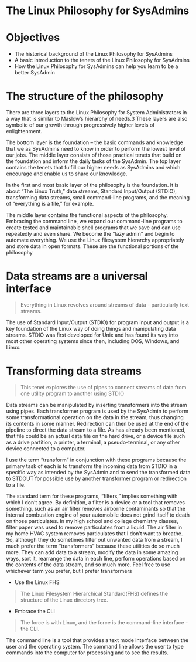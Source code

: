 # The Linux Philosophy for SysAdmins

# Objectives
- The historical background of the Linux Philosophy for SysAdmins
- A basic introduction to the tenets of the Linux Philosophy for SysAdmins
- How the Linux Philosophy for SysAdmins can help you learn to be a better SysAdmin

# The structure of the philosophy

There are three layers to the Linux Philosophy for System Administrators in a way that
is similar to Maslow’s hierarchy of needs.3 These layers are also symbolic of our growth
through progressively higher levels of enlightenment.

The bottom layer is the foundation – the basic commands and knowledge that we
as SysAdmins need to know in order to perform the lowest level of our jobs. The middle
layer consists of those practical tenets that build on the foundation and inform the daily
tasks of the SysAdmin. The top layer contains the tenets that fulfill our higher needs as
SysAdmins and which encourage and enable us to share our knowledge.

In the first and most basic layer of the philosophy is the foundation. It is about “The
Linux Truth,” data streams, Standard Input/Output (STDIO), transforming data streams,
small command-line programs, and the meaning of “everything is a file,” for example.

The middle layer contains the functional aspects of the philosophy. Embracing
the command line, we expand our command-line programs to create tested and
maintainable shell programs that we save and can use repeatedly and even share. We
become the “lazy admin” and begin to automate everything. We use the Linux filesystem
hierarchy appropriately and store data in open formats. These are the functional
portions of the philosophy

# Data streams are a universal interface
> Everything in Linux revolves around streams of data - particularly text streams.

The use of Standard Input/Output (STDIO) for program input and output is a key
foundation of the Linux way of doing things and manipulating data streams. STDIO was
first developed for Unix and has found its way into most other operating systems since
then, including DOS, Windows, and Linux.

# Transforming data streams
> This tenet explores the use of pipes to connect streams of data from one utility program to another using STDIO

Data streams can be manipulated by inserting transformers into the stream
using pipes. Each transformer program is used by the SysAdmin to perform some
transformational operation on the data in the stream, thus changing its contents in some
manner. Redirection can then be used at the end of the pipeline to direct the data stream
to a file. As has already been mentioned, that file could be an actual data file on the hard
drive, or a device file such as a drive partition, a printer, a terminal, a pseudo-terminal,
or any other device connected to a computer.

I use the term “transform” in conjunction with these programs because the primary
task of each is to transform the incoming data from STDIO in a specific way as intended
by the SysAdmin and to send the transformed data to STDOUT for possible use by
another transformer program or redirection to a file.

The standard term for these programs, “filters,” implies something with which I don’t
agree. By definition, a filter is a device or a tool that removes something, such as an air
filter removes airborne contaminants so that the internal combustion engine of your
automobile does not grind itself to death on those particulates. In my high school and
college chemistry classes, filter paper was used to remove particulates from a liquid. The
air filter in my home HVAC system removes particulates that I don’t want to breathe.
So, although they do sometimes filter out unwanted data from a stream, I much prefer
the term “transformers” because these utilities do so much more. They can add data to
a stream, modify the data in some amazing ways, sort it, rearrange the data in each line,
perform operations based on the contents of the data stream, and so much more. Feel
free to use whichever term you prefer, but I prefer transformers

- Use the Linux FHS
> The Linux Filesystem Hierarchical Standard(FHS) defines the structure of the Linux directory tree.

- Embrace the CLI
> The force is with Linux, and the force is the command-line interface - the CLI.

The command line is a tool that provides a text mode interface between the user
and the operating system. The command line allows the user to type commands into the
computer for processing and to see the results.

